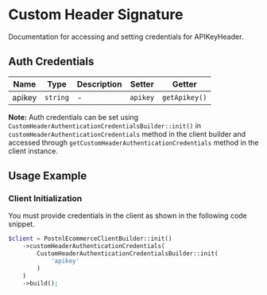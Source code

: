
# Custom Header Signature



Documentation for accessing and setting credentials for APIKeyHeader.

## Auth Credentials

| Name | Type | Description | Setter | Getter |
|  --- | --- | --- | --- | --- |
| apikey | `string` | - | `apikey` | `getApikey()` |



**Note:** Auth credentials can be set using `CustomHeaderAuthenticationCredentialsBuilder::init()` in `customHeaderAuthenticationCredentials` method in the client builder and accessed through `getCustomHeaderAuthenticationCredentials` method in the client instance.

## Usage Example

### Client Initialization

You must provide credentials in the client as shown in the following code snippet.

```php
$client = PostnlEcommerceClientBuilder::init()
    ->customHeaderAuthenticationCredentials(
        CustomHeaderAuthenticationCredentialsBuilder::init(
            'apikey'
        )
    )
    ->build();
```


